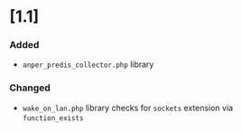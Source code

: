 # [1.1]

### Added

- `anper_predis_collector.php` library

### Changed

- `wake_on_lan.php` library checks for `sockets` extension via `function_exists`
